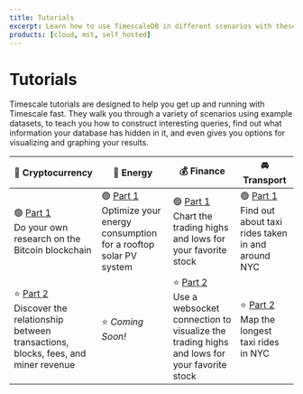 ```yaml
---
title: Tutorials
excerpt: Learn how to use TimescaleDB in different scenarios with these step-by-step tutorials
products: [cloud, mst, self_hosted]
---
```


# Tutorials

Timescale tutorials are designed to help you get up and running with Timescale
fast. They walk you through a variety of scenarios using example datasets, to
teach you how to construct interesting queries, find out what information your
database has hidden in it, and even gives you options for visualizing and
graphing your results.

|&#x1F510; Cryptocurrency|&#x1F50B; Energy|&#x1F4B0; Finance|&#x1F698; Transport|
|-|-|-|-|
|&#x1F7E2; [Part 1][beginner-crypto]<br/>Do your own research on the Bitcoin blockchain|&#x1F7E2; [Part 1][beginner-energy]<br/>Optimize your energy consumption for a rooftop solar PV system|&#x1F7E2; [Part 1][beginner-finance]<br/>Chart the trading highs and lows for your favorite stock|&#x1F7E2; [Part 1][beginner-fleet]<br/>Find out about taxi rides taken in and around NYC|
|&#x2B50; [Part 2][intermediate-crypto] <br/>Discover the relationship between transactions, blocks, fees, and miner revenue|&#x2B50; *Coming Soon!*|&#x2B50; [Part 2][advanced-finance]<br/>Use a websocket connection to visualize the trading highs and lows for your favorite stock|&#x2B50; [Part 2][intermediate-fleet]<br/>Map the longest taxi rides in NYC|

[beginner-fleet]: /tutorials/:currentVersion:/nyc-taxi-cab/
[beginner-finance]: /tutorials/:currentVersion:/financial-tick-data/
[beginner-crypto]: /tutorials/:currentVersion:/blockchain-query/
[beginner-energy]: /tutorials/:currentVersion:/energy-data/
[intermediate-fleet]: /tutorials/:currentVersion:/nyc-taxi-geospatial/
[intermediate-crypto]: /tutorials/:currentVersion:/blockchain-analyze/
[advanced-finance]: /tutorials/:currentVersion:/ingest-real-time-websocket-data/
